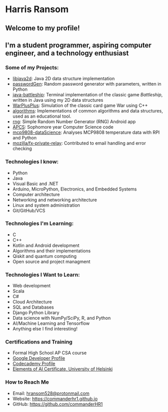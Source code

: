 # Harris Ransom
## Welcome to my profile!
## I'm a student programmer, aspiring computer engineer, and a technology enthusiast

### Some of my Projects:
* [libjava2d](https://github.com/commanderHR1/libjava2d): Java 2D data structure implementation
* [passwordGen](https://github.com/commanderHR1/passwordGen): Random password generator with parameters, written in Python
* [java-battleship](https://github.com/commanderHR1/java-battleship): Terminal implementation of the classic game *Battleship*, written in Java using my 2D data structures
* [WarPlusPlus](https://github.com/commanderHR1/WarPlusPlus): Simulation of the classic card game War using C++ 
* [algorithms](https://github.com/commanderHR1/algorithms): Implementations of common algorithms and data structures, used as an educational tool.
* [rng](https://github.com/commanderHR1/rng): Simple Random Number Generator (RNG) Android app
* [APCS](https://github.com/commanderHR1/APCS): Sophomore year Computer Science code
* [mcp9808-dataScience](https://github.com/commanderHR1/mcp9808-dataScience): Analyses MCP9808 temperature data with RPI and Python
* [mozilla/fx-private-relay](https://github.com/mozilla/fx-private-relay): Contributed to email handling and error checking

### Technologies I know:
* Python
* Java
* Visual Basic and .NET
* Arduino, MicroPython, Electronics, and Embedded Systems
* Computer architecture
* Networking and networking architecture
* Linux and system administration
* Git/GitHub/VCS

### Technologies I'm Learning:
* C
* C++
* Kotlin and Android development
* Algorithms and their implementations
* Qiskit and quantum computing
* Open source and project managment

### Technologies I Want to Learn:
* Web development
* Scala
* C#
* Cloud Architecture
* SQL and Databases
* Django Python Library
* Data science with NumPy/SciPy, R, and Python
* AI/Machine Learning and Tensorflow
* Anything else I find interesting!

### Certifications and Training
* Formal High School AP CSA course
* [Google Developer Profile](https://google.dev/u/102612366029103373674)
* [Codecademy Profile](https://www.codecademy.com/profiles/commanderHR)
* [Elements of AI Certificate, University of Helsinki](https://certificates.mooc.fi/validate/dlxm1ow4vng)

### How to Reach Me
* Email: <hransom528@protonmail.com>
* Website: <https://commanderhr1.github.io>
* GitHub: <https://github.com/commanderHR1>
